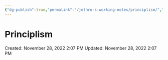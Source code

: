```yaml
---
{"dg-publish":true,"permalink":"/jethro-s-working-notes/principlism/","dgPassFrontmatter":true}
---
```



# Principlism

Created: November 28, 2022 2:07 PM
Updated: November 28, 2022 2:07 PM